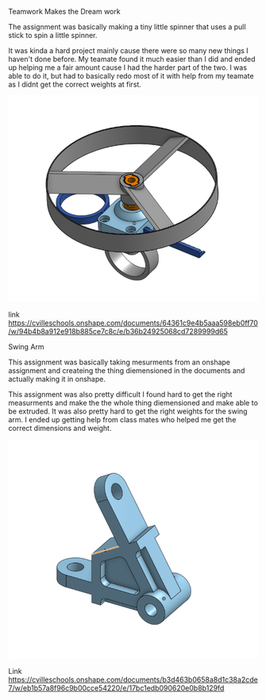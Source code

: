 
Teamwork Makes the Dream work

The assignment was basically making a tiny little spinner that uses a pull stick to spin a little spinner.

It was kinda a hard project mainly cause there were so many new things I haven't done before. My teamate found it much easier than I did and ended up helping me a fair amount cause I had the harder part of the two. I was able to do it, but had to basically redo most of it with help from my teamate as I didnt get the correct weights at first.

![name](https://github.com/Ncrawfo72/Onshape/blob/master/Media/Screenshot%202022-10-14%20153354.png)

link
https://cvilleschools.onshape.com/documents/64361c9e4b5aaa598eb0ff70/w/94b4b8a912e918b885ce7c8c/e/b36b24925068cd7289999d65




Swing Arm

This assignment was basically taking mesurments from an onshape assignment and createing the thing diemensioned in the documents and actually making it in onshape.

This assignment was also pretty difficult I found hard to get the right measurments and make the the whole thing diemensioned and make able to be extruded. It was also pretty hard to get the right weights for the swing arm. I ended up getting help from class mates who helped me get the correct dimensions and weight.

![name](https://github.com/Ncrawfo72/Onshape/blob/master/Media/Screenshot%202022-10-14%20153254.png)

Link
https://cvilleschools.onshape.com/documents/b3d463b0658a8d1c38a2cde7/w/eb1b57a8f96c9b00cce54220/e/17bc1edb090620e0b8b129fd
